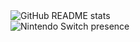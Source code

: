 <picture>
  <source srcset="https://github-readme-stats-sigma-bay-88.vercel.app/api?username=Gaming32&#38;include_all_commits=true&#38;layout=compact&#38;role=OWNER,ORGANIZATION_MEMBER,COLLABORATOR&#38;show_icons=true&#38;theme=dark" media="(prefers-color-scheme: dark)" />
  <img src="https://github-readme-stats-sigma-bay-88.vercel.app/api?username=Gaming32&#38;include_all_commits=true&#38;layout=compact&#38;role=OWNER,ORGANIZATION_MEMBER,COLLABORATOR&#38;show_icons=true" alt="GitHub README stats" />
</picture>

<br>

<picture>
  <source srcset="https://nxapi-presence.fancy.org.uk/api/presence/ddac4d1c5d6bfb5c/embed?include-splatoon3=1&#38;theme=dark&#38;show-splatoon3-fest-team=1" media="(prefers-color-scheme: dark)" />
  <img src="https://nxapi-presence.fancy.org.uk/api/presence/ddac4d1c5d6bfb5c/embed?include-splatoon3=1&#38;theme=light&#38;show-splatoon3-fest-team=1" alt="Nintendo Switch presence" />
</picture>
